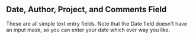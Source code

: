 ## Date, Author, Project, and Comments Field

These are all simple text entry fields. Note that the Date field doesn't have an input mask, so you can enter your date which ever way you like.